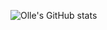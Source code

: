 ![Olle's GitHub stats](https://github-readme-stats.vercel.app/api/top-langs/?username=olledejong&layout=compact&langs_count=6&theme=codeSTACKr)
